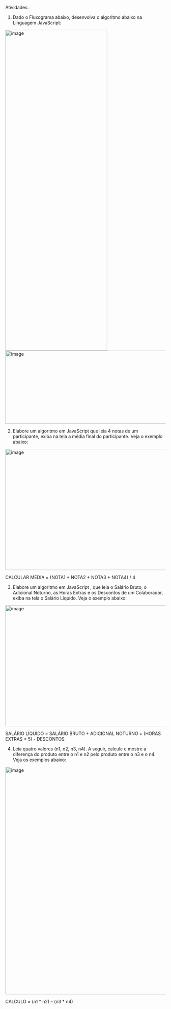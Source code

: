 Atividades:

1)	Dado o Fluxograma abaixo, desenvolva o algoritmo abaixo na Linguagem JavaScript: 

<img width="320" height="1004" alt="image" src="https://github.com/user-attachments/assets/47ef9f6d-3967-41bb-8946-fb6042b2d96e" />

<img width="1129" height="229" alt="image" src="https://github.com/user-attachments/assets/f8586948-3202-417c-be67-386f52ec0827" />



2)	Elabore um algoritmo em JavaScript que leia 4 notas de um participante, exiba na tela a média final do participante. Veja o exemplo abaixo:

<img width="1128" height="379" alt="image" src="https://github.com/user-attachments/assets/76c32fc4-28f7-4def-9127-09495efa9a49" />

CALCULAR MÉDIA = (NOTA1 + NOTA2 + NOTA3 + NOTA4) / 4



3)	Elabore um algoritmo em JavaScript , que leia o Salário Bruto, o Adicional Noturno, as Horas Extras e os Descontos de um Colaborador, exiba na tela o Salário Líquido. Veja o exemplo abaixo:

<img width="1129" height="379" alt="image" src="https://github.com/user-attachments/assets/c74f5f29-ce02-445c-bda3-4887e1383357" />

SALÁRIO LÍQUIDO = SALÁRIO BRUTO + ADICIONAL NOTURNO + (HORAS EXTRAS * 5) - DESCONTOS



4)	Leia quatro valores (n1, n2, n3, n4). A seguir, calcule e mostre a diferença do produto entre o n1 e n2 pelo produto entre o n3 e o n4. Veja os exemplos abaixo:

<img width="1127" height="712" alt="image" src="https://github.com/user-attachments/assets/a574b183-3133-4ed6-bcb2-0bec8afa6d1b" />

 CALCULO = (n1 * n2) – (n3 * n4)


